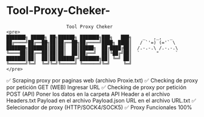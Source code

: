 # Tool-Proxy-Cheker-
                          Tool Proxy Cheker                           
    <pre>
    ███████╗ █████╗ ██╗██████╗ ███████╗███╗   ███╗    _   ,_,   _
    ██╔════╝██╔══██╗██║██╔══██╗██╔════╝████╗ ████║   / `'=) (='` \
    ███████╗███████║██║██║  ██║█████╗  ██╔████╔██║  /.-.-.\ /.-.-.\
    ╚════██║██╔══██║██║██║  ██║██╔══╝  ██║╚██╔╝██║  `      "      `
    ███████║██║  ██║██║██████╔╝███████╗██║ ╚═╝ ██║
    ╚══════╝╚═╝  ╚═╝╚═╝╚═════╝ ╚══════╝╚═╝     ╚═╝
    </pre>

✅ Scraping proxy por paginas web (archivo Proxie.txt)
✅ Checking de proxy por petición GET (WEB)
    Ingresar URL
✅ Checking de proxy por petición POST (API)
    Poner los datos en la carpeta API 
    Header a el archivo Headers.txt
    Payload en el archivo Payload.json
    URL en el archivo URL.txt
✅ Selecionador de proxy (HTTP/SOCK4/SOCK5)
✅ Proxy Funcionales 100%
